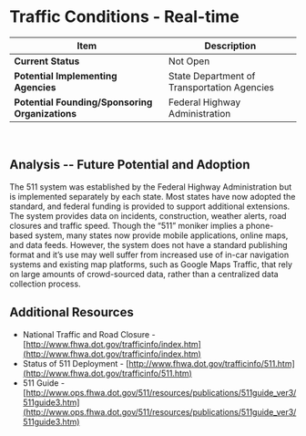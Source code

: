# Traffic Conditions - Real-time
| Item | Description |
| --- | --- |
| **Current Status** | Not Open |
| **Potential Implementing Agencies** | State Department of Transportation Agencies |
| **Potential Founding/Sponsoring Organizations** | Federal Highway Administration |
<br>

## Analysis -- Future Potential and Adoption

The 511 system was established by the Federal Highway Administration but is implemented separately by each state. Most states have now adopted the standard, and federal funding is provided to support additional extensions. The system provides data on incidents, construction, weather alerts, road closures and traffic speed. Though the “511” moniker implies a phone-based system, many states now provide mobile applications, online maps, and data feeds. However, the system does not have a standard publishing format and it’s use may well suffer from increased use of in-car navigation systems and existing map platforms, such as Google Maps Traffic, that rely on large amounts of crowd-sourced data, rather than a centralized data collection process.

## Additional Resources

*   National Traffic and Road Closure - [http://www.fhwa.dot.gov/trafficinfo/index.htm](http://www.fhwa.dot.gov/trafficinfo/index.htm)
*   Status of 511 Deployment - [http://www.fhwa.dot.gov/trafficinfo/511.htm](http://www.fhwa.dot.gov/trafficinfo/511.htm)
*   511 Guide - [http://www.ops.fhwa.dot.gov/511/resources/publications/511guide_ver3/511guide3.htm](http://www.ops.fhwa.dot.gov/511/resources/publications/511guide_ver3/511guide3.htm)
